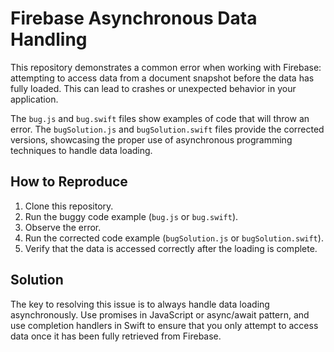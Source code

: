 # Firebase Asynchronous Data Handling

This repository demonstrates a common error when working with Firebase: attempting to access data from a document snapshot before the data has fully loaded.  This can lead to crashes or unexpected behavior in your application.

The `bug.js` and `bug.swift` files show examples of code that will throw an error. The `bugSolution.js` and `bugSolution.swift` files provide the corrected versions, showcasing the proper use of asynchronous programming techniques to handle data loading.

## How to Reproduce

1. Clone this repository.
2. Run the buggy code example (`bug.js` or `bug.swift`).
3. Observe the error.
4. Run the corrected code example (`bugSolution.js` or `bugSolution.swift`).
5. Verify that the data is accessed correctly after the loading is complete.

## Solution

The key to resolving this issue is to always handle data loading asynchronously. Use promises in JavaScript or async/await pattern, and use completion handlers in Swift to ensure that you only attempt to access data once it has been fully retrieved from Firebase.